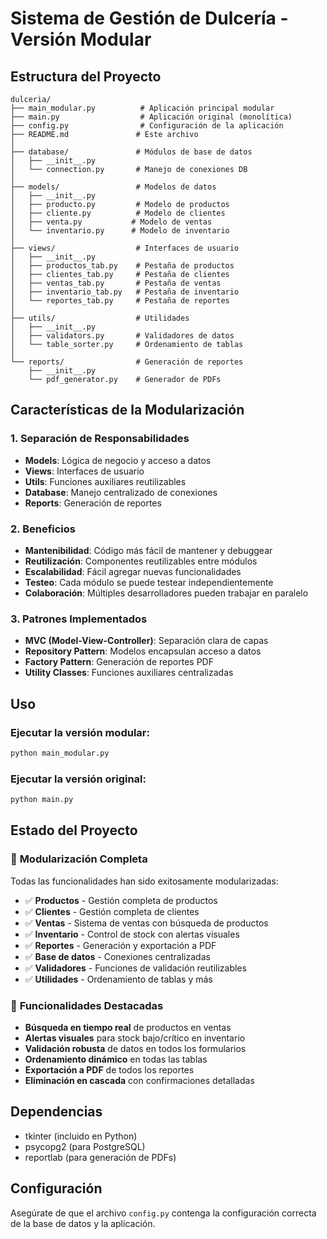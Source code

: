 # Sistema de Gestión de Dulcería - Versión Modular

## Estructura del Proyecto

```
dulceria/
├── main_modular.py          # Aplicación principal modular
├── main.py                  # Aplicación original (monolítica)
├── config.py                # Configuración de la aplicación
├── README.md               # Este archivo
│
├── database/               # Módulos de base de datos
│   ├── __init__.py
│   └── connection.py       # Manejo de conexiones DB
│
├── models/                 # Modelos de datos
│   ├── __init__.py
│   ├── producto.py         # Modelo de productos
│   ├── cliente.py          # Modelo de clientes
│   ├── venta.py           # Modelo de ventas
│   └── inventario.py      # Modelo de inventario
│
├── views/                  # Interfaces de usuario
│   ├── __init__.py
│   ├── productos_tab.py    # Pestaña de productos
│   ├── clientes_tab.py     # Pestaña de clientes
│   ├── ventas_tab.py       # Pestaña de ventas
│   ├── inventario_tab.py   # Pestaña de inventario
│   └── reportes_tab.py     # Pestaña de reportes
│
├── utils/                  # Utilidades
│   ├── __init__.py
│   ├── validators.py       # Validadores de datos
│   └── table_sorter.py     # Ordenamiento de tablas
│
└── reports/                # Generación de reportes
    ├── __init__.py
    └── pdf_generator.py    # Generador de PDFs
```

## Características de la Modularización

### 1. **Separación de Responsabilidades**
- **Models**: Lógica de negocio y acceso a datos
- **Views**: Interfaces de usuario
- **Utils**: Funciones auxiliares reutilizables
- **Database**: Manejo centralizado de conexiones
- **Reports**: Generación de reportes

### 2. **Beneficios**
- **Mantenibilidad**: Código más fácil de mantener y debuggear
- **Reutilización**: Componentes reutilizables entre módulos
- **Escalabilidad**: Fácil agregar nuevas funcionalidades
- **Testeo**: Cada módulo se puede testear independientemente
- **Colaboración**: Múltiples desarrolladores pueden trabajar en paralelo

### 3. **Patrones Implementados**
- **MVC (Model-View-Controller)**: Separación clara de capas
- **Repository Pattern**: Modelos encapsulan acceso a datos
- **Factory Pattern**: Generación de reportes PDF
- **Utility Classes**: Funciones auxiliares centralizadas

## Uso

### Ejecutar la versión modular:
```bash
python main_modular.py
```

### Ejecutar la versión original:
```bash
python main.py
```

## Estado del Proyecto

### 🎉 **Modularización Completa**

Todas las funcionalidades han sido exitosamente modularizadas:

- ✅ **Productos** - Gestión completa de productos
- ✅ **Clientes** - Gestión completa de clientes  
- ✅ **Ventas** - Sistema de ventas con búsqueda de productos
- ✅ **Inventario** - Control de stock con alertas visuales
- ✅ **Reportes** - Generación y exportación a PDF
- ✅ **Base de datos** - Conexiones centralizadas
- ✅ **Validadores** - Funciones de validación reutilizables
- ✅ **Utilidades** - Ordenamiento de tablas y más

### 🚀 **Funcionalidades Destacadas**

- **Búsqueda en tiempo real** de productos en ventas
- **Alertas visuales** para stock bajo/crítico en inventario
- **Validación robusta** de datos en todos los formularios
- **Ordenamiento dinámico** en todas las tablas
- **Exportación a PDF** de todos los reportes
- **Eliminación en cascada** con confirmaciones detalladas

## Dependencias

- tkinter (incluido en Python)
- psycopg2 (para PostgreSQL)
- reportlab (para generación de PDFs)

## Configuración

Asegúrate de que el archivo `config.py` contenga la configuración correcta de la base de datos y la aplicación.